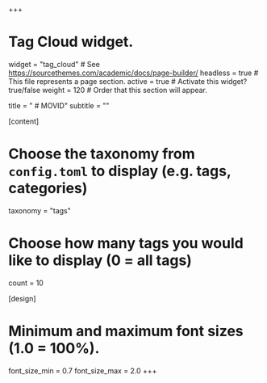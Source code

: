 +++
# Tag Cloud widget.
widget = "tag_cloud"  # See https://sourcethemes.com/academic/docs/page-builder/
headless = true  # This file represents a page section.
active = true  # Activate this widget? true/false
weight = 120  # Order that this section will appear.

title = " #️ MOVID"
subtitle = ""

[content]
  # Choose the taxonomy from `config.toml` to display (e.g. tags, categories)
  taxonomy = "tags"

  # Choose how many tags you would like to display (0 = all tags)
  count = 10

[design]
  # Minimum and maximum font sizes (1.0 = 100%).
  font_size_min = 0.7
  font_size_max = 2.0
+++
